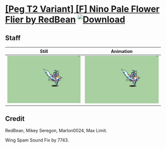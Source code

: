 # [\[Peg T2 Variant\] \[F\] Nino Pale Flower Flier by RedBean](./) [![Download](https://img.shields.io/badge/Download--red?style=social&logo=github)](https://minhaskamal.github.io/DownGit/#/home?url=https://github.com/Klokinator/FE-Repo/tree/main/Battle%20Animations%2FMounted%20-%20Pegs%2C%20Wyverns%2C%20Griffons%2F%5BPeg%20T2%20Variant%5D%20%5BF%5D%20Nino%20Pale%20Flower%20Flier%20by%20RedBean%2F7.%20Staff)

## Staff

| Still | Animation |
| :---: | :-------: |
| ![Staff still](./Staff_000.png) | ![Staff](./Staff.gif) |

## Credit

RedBean, Mikey Seregon, Marlon0024, Max Limit.

Wing Spam Sound Fix by 7743.
